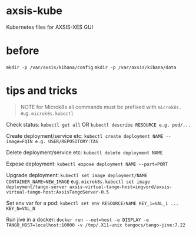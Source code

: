 # axsis-kube
Kubernetes files for AXSIS-XES GUI

# before

`mkdir -p /var/axsis/kibana/config`
`mkdir -p /var/axsis/kibana/data`

# tips and tricks

> NOTE for Microk8s all commands must be prefixed with `microk8s.` e.g. `microk8s.kubectl`

Check status: `kubectl get all` OR `kubectl describe RESOURCE e.g. pod/...` 

Create deployment/service etc: `kubectl create deployment NAME --image=FQIN e.g. USER/REPOSITORY:TAG`

Delete deployment/service etc: `kubectl delete deployment NAME`

Expose deployment: `kubectl expose deployment NAME --port=PORT`

Upgrade deployment: `kubectl set image deployment/NAME CONTAINER_NAME=NEW_IMAGE` e.g. `microk8s.kubectl set image deployment/tango-server axsis-virtual-tango-host=ingvord/axsis-virtual-tango-host:AxsisTangoServer-0.5`

Set env var for a pod: `kubectl set env RESOURCE/NAME KEY_1=VAL_1 ... KEY_N=VAL_N`

Run jive in a docker: `docker run --net=host -e DISPLAY -e TANGO_HOST=localhost:10000 -v /tmp/.X11-unix tangocs/tango-jive:7.22`
